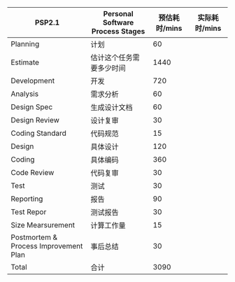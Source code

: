| PSP2.1                                | Personal Software Process Stages | 预估耗时/mins | 实际耗时/mins |
| ------------------------------------- | -------------------------------- | ------------- | ------------- |
| Planning                              | 计划                             | 60            |               |
| Estimate                              | 估计这个任务需要多少时间         | 1440          |               |
| Development                           | 开发                             | 720           |               |
| Analysis                              | 需求分析                         | 60            |               |
| Design Spec                           | 生成设计文档                     | 60            |               |
| Design Review                         | 设计复审                         | 30            |               |
| Coding Standard                       | 代码规范                         | 15            |               |
| Design                                | 具体设计                         | 120           |               |
| Coding                                | 具体编码                         | 360           |               |
| Code Review                           | 代码复审                         | 30            |               |
| Test                                  | 测试                             | 30            |               |
| Reporting                             | 报告                             | 90            |               |
| Test Repor                            | 测试报告                         | 30            |               |
| Size Mearsurement                     | 计算工作量                       | 15            |               |
| Postmortem & Process Improvement Plan | 事后总结                         | 30            |               |
| Total                                 | 合计                             | 3090          |               |
